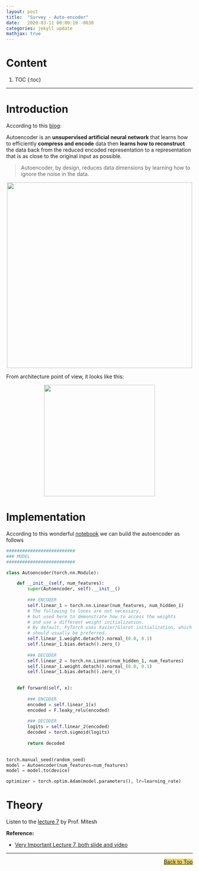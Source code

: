 ```yaml
---
layout: post
title:  "Survey - Auto-encoder"
date:   2020-03-11 00:00:10 -0030
categories: jekyll update
mathjax: true
---
```



# Content

1. TOC
{:toc}

----
# Introduction

According to this [blog](https://towardsdatascience.com/auto-encoder-what-is-it-and-what-is-it-used-for-part-1-3e5c6f017726):

Autoencoder is an **unsupervised artificial neural network** that learns how to efficiently **compress and encode** data then **learns how to reconstruct** the data back from the reduced encoded representation to a representation that is as close to the original input as possible.


> Autoencoder, by design, reduces data dimensions by learning how to ignore the noise in the data.


<center>
<img src="https://miro.medium.com/max/700/1*P7aFcjaMGLwzTvjW3sD-5Q.jpeg" width="500">
</center>

From architecture point of view, it looks like this:

<center>
<img src="https://miro.medium.com/max/1096/1*ZEvDcg1LP7xvrTSHt0B5-Q@2x.png" width="300">
</center>

# Implementation

According to this wonderful [notebook](https://nbviewer.jupyter.org/github/rasbt/deeplearning-models/blob/master/pytorch_ipynb/autoencoder/ae-basic.ipynb) we can build the autoencoder as follows 

```py
##########################
### MODEL
##########################

class Autoencoder(torch.nn.Module):

    def __init__(self, num_features):
        super(Autoencoder, self).__init__()
        
        ### ENCODER
        self.linear_1 = torch.nn.Linear(num_features, num_hidden_1)
        # The following to lones are not necessary, 
        # but used here to demonstrate how to access the weights
        # and use a different weight initialization.
        # By default, PyTorch uses Xavier/Glorot initialization, which
        # should usually be preferred.
        self.linear_1.weight.detach().normal_(0.0, 0.1)
        self.linear_1.bias.detach().zero_()
        
        ### DECODER
        self.linear_2 = torch.nn.Linear(num_hidden_1, num_features)
        self.linear_1.weight.detach().normal_(0.0, 0.1)
        self.linear_1.bias.detach().zero_()
        

    def forward(self, x):
        
        ### ENCODER
        encoded = self.linear_1(x)
        encoded = F.leaky_relu(encoded)
        
        ### DECODER
        logits = self.linear_2(encoded)
        decoded = torch.sigmoid(logits)
        
        return decoded

    
torch.manual_seed(random_seed)
model = Autoencoder(num_features=num_features)
model = model.to(device)

optimizer = torch.optim.Adam(model.parameters(), lr=learning_rate)

```

# Theory

Listen to the [lecture 7](https://www.cse.iitm.ac.in/~miteshk/CS7015.html) by Prof. Mitesh 

**Reference:**

- [Very Important Lecture 7, both slide and video](https://www.cse.iitm.ac.in/~miteshk/CS7015.html)

----


<a href="#Top" style="color:#023628;background-color: #f7d06a;float: right;">Back to Top</a>
